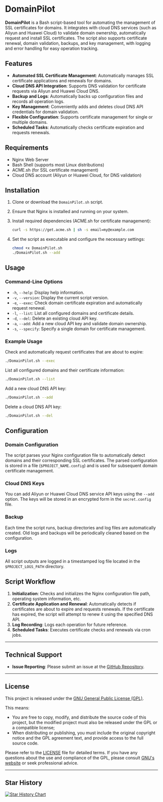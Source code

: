 # DomainPilot

**DomainPilot** is a Bash script-based tool for automating the management of SSL certificates for domains. It integrates with cloud DNS services (such as Aliyun and Huawei Cloud) to validate domain ownership, automatically request and install SSL certificates. The script also supports certificate renewal, domain validation, backups, and key management, with logging and error handling for easy operation tracking.

## Features

- **Automated SSL Certificate Management**: Automatically manages SSL certificate applications and renewals for domains.
- **Cloud DNS API Integration**: Supports DNS validation for certificate requests via Aliyun and Huawei Cloud DNS.
- **Backup and Logs**: Automatically backs up configuration files and records all operation logs.
- **Key Management**: Conveniently adds and deletes cloud DNS API credentials for domain validation.
- **Flexible Configuration**: Supports certificate management for single or multiple domains.
- **Scheduled Tasks**: Automatically checks certificate expiration and requests renewals.

## Requirements

- Nginx Web Server
- Bash Shell (supports most Linux distributions)
- ACME.sh (for SSL certificate management)
- Cloud DNS account (Aliyun or Huawei Cloud, for DNS validation)

## Installation

1. Clone or download the `DomainPilot.sh` script.
2. Ensure that Nginx is installed and running on your system.
3. Install required dependencies (ACME.sh for certificate management):

   ```bash
   curl -s https://get.acme.sh | sh -s email=my@example.com
   ```

4. Set the script as executable and configure the necessary settings:

   ```bash
   chmod +x DomainPilot.sh
   ./DomainPilot.sh --add
   ```

## Usage

### Command-Line Options

- `-h`, `--help`: Display help information.
- `-v`, `--version`: Display the current script version.
- `-e`, `--exec`: Check domain certificate expiration and automatically request renewal.
- `-l`, `--list`: List all configured domains and certificate details.
- `-d`, `--del`: Delete an existing cloud API key.
- `-a`, `--add`: Add a new cloud API key and validate domain ownership.
- `-s`, `--specify`: Specify a single domain for certificate management.

### Example Usage

Check and automatically request certificates that are about to expire:

```bash
./DomainPilot.sh --exec
```

List all configured domains and their certificate information:

```bash
./DomainPilot.sh --list
```

Add a new cloud DNS API key:

```bash
./DomainPilot.sh --add
```

Delete a cloud DNS API key:

```bash
./DomainPilot.sh --del
```

## Configuration

### Domain Configuration

The script parses your Nginx configuration file to automatically detect domains and their corresponding SSL certificates. The parsed configuration is stored in a file (`$PROJECT_NAME.config`) and is used for subsequent domain certificate management.

### Cloud DNS Keys

You can add Aliyun or Huawei Cloud DNS service API keys using the `--add` option. The keys will be stored in an encrypted form in the `secret.config` file.

### Backup

Each time the script runs, backup directories and log files are automatically created. Old logs and backups will be periodically cleaned based on the configuration.

### Logs

All script outputs are logged in a timestamped log file located in the `$PROJECT_LOGS_PATH` directory.

## Script Workflow

1. **Initialization**: Checks and initializes the Nginx configuration file path, operating system information, etc.
2. **Certificate Application and Renewal**: Automatically detects if certificates are about to expire and requests renewals. If the certificate has expired, the script will attempt to renew it using the specified DNS API.
3. **Log Recording**: Logs each operation for future reference.
4. **Scheduled Tasks**: Executes certificate checks and renewals via cron jobs.

---

## Technical Support

- **Issue Reporting**: Please submit an issue at the [GitHub Repository](https://github.com/WillemCode/DomainPilot/issues).

---

## License

This project is released under the [GNU General Public License (GPL)](./LICENSE).

This means:

- You are free to copy, modify, and distribute the source code of this project, but the modified project must also be released under the GPL or a compatible license;
- When distributing or publishing, you must include the original copyright notice and the GPL agreement text, and provide access to the full source code.

Please refer to the [LICENSE](./LICENSE) file for detailed terms. If you have any questions about the use and compliance of the GPL, please consult [GNU's website](https://www.gnu.org/licenses/) or seek professional advice.

---

## Star History

[![Star History Chart](https://api.star-history.com/svg?repos=WillemCode/DomainPilot&type=Date)](https://www.star-history.com/#WillemCode/DomainPilot&Date)
